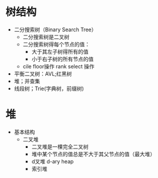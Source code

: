 # 树结构
- 二分搜索树（Binary Search Tree）
  - 二分搜索树是二叉树
  - 二分搜索树得每个节点的值：
    - 大于其左子树得所有的值
    - 小于右子树的所有节点的值
  - cile floor操作 rank select 操作
- 平衡二叉树：AVL;红黑树
- 堆；并查集
- 线段树；Trie(字典树，前缀树)

# 堆
- 基本结构
  - 二叉堆
    - 二叉堆是一棵完全二叉树
    - 堆中某个节点的值总是不大于其父节点的值（最大堆）
    - d叉堆 d-ary heap
    - 索引堆
